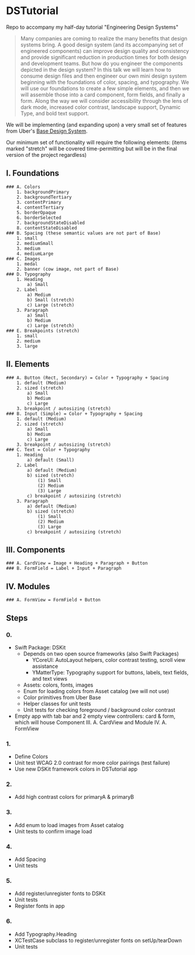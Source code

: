 # DSTutorial
Repo to accompany my half-day tutorial "Engineering Design Systems"

> Many companies are coming to realize the many benefits that design systems bring. A good design system (and its accompanying set of engineered components) can improve design quality and consistency and provide significant reduction in production times for both design and development teams. But how do you engineer the components depicted in the design system? In this talk we will learn how to consume design files and then engineer our own mini design system beginning with the foundations of color, spacing, and typography. We will use our foundations to create a few simple elements, and then we will assemble those into a card component, form fields, and finally a form. Along the way we will consider accessibility through the lens of dark mode, increased color contrast, landscape support, Dynamic Type, and bold text support.

We will be implementing (and expanding upon) a very small set of features from Uber's [Base Design System](https://www.figma.com/file/eit8RZXY7SDkYDYJIHGIi3/%E2%9D%96-Base-Gallery-(Community)).

Our minimum set of functionality will require the following elements:
(items marked "stretch" will be covered time-permitting but will be in the final version of the project regardless)

## I. Foundations
    ### A. Colors
        1. backgroundPrimary
        2. backgroundTertiary
        3. contentPrimary
        4. contentTertiary
        5. borderOpaque
        6. borderSelected
        7. backgroundStateDisabled
        8. contentStateDisabled
    ### B. Spacing (these semantic values are not part of Base)
        1. small
        2. mediumSmall
        3. medium
        4. mediumLarge
    ### C. Images
        1. medal
        2. banner (cow image, not part of Base)
    ### D. Typography
        1. Heading
            a) Small
        2. Label
            a) Medium
            b) Small (stretch)
            c) Large (stretch)
        3. Paragraph
            a) Small
            b) Medium
            c) Large (stretch)
    ### E. Breakpoints (stretch)
        1. small
        2. medium
        3. large

## II. Elements
    ### A. Button (Rect, Secondary) = Color + Typography + Spacing
        1. default (Medium)
        2. sized (stretch)
            a) Small
            b) Medium
            c) Large
        3. breakpoint / autosizing (stretch)
    ### B. Input (Simple) = Color + Typography + Spacing
        1. default (Medium)
        2. sized (stretch)
            a) Small
            b) Medium
            c) Large
        3. breakpoint / autosizing (stretch)
    ### C. Text = Color + Typography
        1. Heading
            a) default (Small)
        2. Label
            a) default (Medium)
            b) sized (stretch)
                (1) Small
                (2) Medium
                (3) Large
            c) breakpoint / autosizing (stretch)
        3. Paragraph
            a) default (Medium)
            b) sized (stretch)
                (1) Small
                (2) Medium
                (3) Large
            c) breakpoint / autosizing (stretch)
            
## III. Components
    ### A. CardView = Image + Heading + Paragraph + Button
    ### B. FormField = Label + Input + Paragraph
    
## IV. Modules
    ### A. FormView = FormField + Button
            
## Steps

### 0.
* Swift Package: DSKit
    * Depends on two open source frameworks (also Swift Packages)
        * YCoreUI: AutoLayout helpers, color contrast testing, scroll view assistance
        * YMatterType: Typography support for buttons, labels, text fields, and text views
    * Assets: colors, fonts, images
    * Enum for loading colors from Asset catalog (we will not use)
    * Color primitives from Uber Base
    * Helper classes for unit tests
    * Unit tests for checking foreground / background color contrast
* Empty app with tab bar and 2 empty view controllers: card & form, which will house Component III. A. CardView and Module IV. A. FormView

### 1.
* Define Colors
* Unit test WCAG 2.0 contrast for more color pairings (test failure)
* Use new DSKit framework colors in DSTutorial app

### 2.
* Add high contrast colors for primaryA & primaryB

### 3.
* Add enum to load images from Asset catalog
* Unit tests to confirm image load

### 4.
* Add Spacing
* Unit tests

### 5.
* Add register/unregister fonts to DSKit
* Unit tests
* Register fonts in app

### 6.
* Add Typography.Heading
* XCTestCase subclass to register/unregister fonts on setUp/tearDown
* Unit tests
